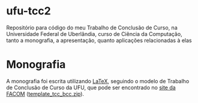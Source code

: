 # ufu-tcc2

Repositório para código do meu Trabalho de Conclusão de Curso, na Universidade Federal de Uberlândia, curso de Ciência da Computação, tanto a monografia, a apresentação, quanto aplicações relacionadas à elas

# Monografia

A monografia foi escrita utilizando [LaTeX](https://www.latex-project.org/), seguindo o modelo de Trabalho de Conclusão de Curso da UFU, que pode ser encontrado no [site da FACOM](https://facom.ufu.br/graduacao/bcc/tcc) ([template_tcc_bcc.zip](https://facom.ufu.br/system/files/conteudo/template_tcc_bcc.zip)).
